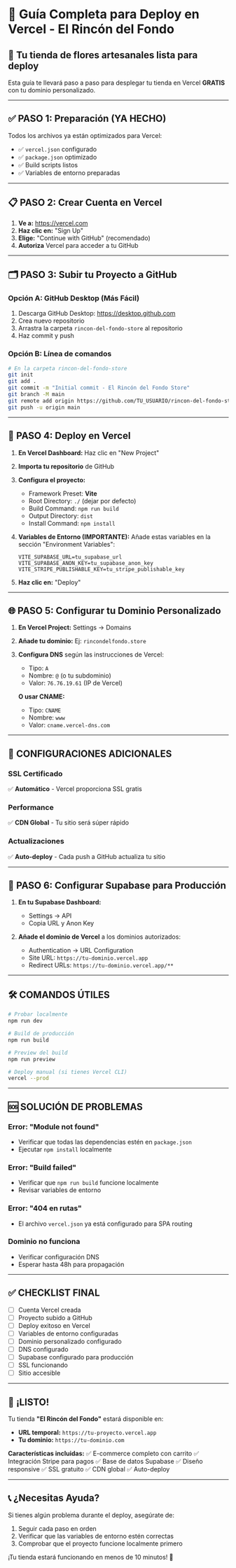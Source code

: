 # 🚀 Guía Completa para Deploy en Vercel - El Rincón del Fondo

## 🌸 Tu tienda de flores artesanales lista para deploy

Esta guía te llevará paso a paso para desplegar tu tienda en Vercel **GRATIS** con tu dominio personalizado.

---

## ✅ **PASO 1: Preparación (YA HECHO)**

Todos los archivos ya están optimizados para Vercel:
- ✅ `vercel.json` configurado
- ✅ `package.json` optimizado
- ✅ Build scripts listos
- ✅ Variables de entorno preparadas

---

## 📋 **PASO 2: Crear Cuenta en Vercel**

1. **Ve a:** https://vercel.com
2. **Haz clic en:** "Sign Up"
3. **Elige:** "Continue with GitHub" (recomendado)
4. **Autoriza** Vercel para acceder a tu GitHub

---

## 🗂️ **PASO 3: Subir tu Proyecto a GitHub**

### Opción A: GitHub Desktop (Más Fácil)
1. Descarga GitHub Desktop: https://desktop.github.com
2. Crea nuevo repositorio
3. Arrastra la carpeta `rincon-del-fondo-store` al repositorio
4. Haz commit y push

### Opción B: Línea de comandos
```bash
# En la carpeta rincon-del-fondo-store
git init
git add .
git commit -m "Initial commit - El Rincón del Fondo Store"
git branch -M main
git remote add origin https://github.com/TU_USUARIO/rincon-del-fondo-store.git
git push -u origin main
```

---

## 🚀 **PASO 4: Deploy en Vercel**

1. **En Vercel Dashboard:** Haz clic en "New Project"
2. **Importa tu repositorio** de GitHub
3. **Configura el proyecto:**
   - Framework Preset: **Vite**
   - Root Directory: `./` (dejar por defecto)
   - Build Command: `npm run build`
   - Output Directory: `dist`
   - Install Command: `npm install`

4. **Variables de Entorno (IMPORTANTE):**
   Añade estas variables en la sección "Environment Variables":
   ```
   VITE_SUPABASE_URL=tu_supabase_url
   VITE_SUPABASE_ANON_KEY=tu_supabase_anon_key
   VITE_STRIPE_PUBLISHABLE_KEY=tu_stripe_publishable_key
   ```

5. **Haz clic en:** "Deploy"

---

## 🌐 **PASO 5: Configurar tu Dominio Personalizado**

1. **En Vercel Project:** Settings → Domains
2. **Añade tu dominio:** Ej: `rincondelfondo.store`
3. **Configura DNS** según las instrucciones de Vercel:
   - Tipo: `A`
   - Nombre: `@` (o tu subdominio)
   - Valor: `76.76.19.61` (IP de Vercel)
   
   **O usar CNAME:**
   - Tipo: `CNAME`
   - Nombre: `www`
   - Valor: `cname.vercel-dns.com`

---

## 🔧 **CONFIGURACIONES ADICIONALES**

### SSL Certificado
✅ **Automático** - Vercel proporciona SSL gratis

### Performance
✅ **CDN Global** - Tu sitio será súper rápido

### Actualizaciones
✅ **Auto-deploy** - Cada push a GitHub actualiza tu sitio

---

## 🎯 **PASO 6: Configurar Supabase para Producción**

1. **En tu Supabase Dashboard:**
   - Settings → API
   - Copia URL y Anon Key

2. **Añade el dominio de Vercel** a los dominios autorizados:
   - Authentication → URL Configuration
   - Site URL: `https://tu-dominio.vercel.app`
   - Redirect URLs: `https://tu-dominio.vercel.app/**`

---

## 🛠️ **COMANDOS ÚTILES**

```bash
# Probar localmente
npm run dev

# Build de producción
npm run build

# Preview del build
npm run preview

# Deploy manual (si tienes Vercel CLI)
vercel --prod
```

---

## 🆘 **SOLUCIÓN DE PROBLEMAS**

### Error: "Module not found"
- Verificar que todas las dependencias estén en `package.json`
- Ejecutar `npm install` localmente

### Error: "Build failed"
- Verificar que `npm run build` funcione localmente
- Revisar variables de entorno

### Error: "404 en rutas"
- El archivo `vercel.json` ya está configurado para SPA routing

### Dominio no funciona
- Verificar configuración DNS
- Esperar hasta 48h para propagación

---

## ✅ **CHECKLIST FINAL**

- [ ] Cuenta Vercel creada
- [ ] Proyecto subido a GitHub
- [ ] Deploy exitoso en Vercel
- [ ] Variables de entorno configuradas
- [ ] Dominio personalizado configurado
- [ ] DNS configurado
- [ ] Supabase configurado para producción
- [ ] SSL funcionando
- [ ] Sitio accesible

---

## 🎉 **¡LISTO!**

Tu tienda **"El Rincón del Fondo"** estará disponible en:
- **URL temporal:** `https://tu-proyecto.vercel.app`
- **Tu dominio:** `https://tu-dominio.com`

**Características incluidas:**
✅ E-commerce completo con carrito
✅ Integración Stripe para pagos
✅ Base de datos Supabase
✅ Diseño responsive
✅ SSL gratuito
✅ CDN global
✅ Auto-deploy

---

## 📞 **¿Necesitas Ayuda?**

Si tienes algún problema durante el deploy, asegúrate de:
1. Seguir cada paso en orden
2. Verificar que las variables de entorno estén correctas
3. Comprobar que el proyecto funcione localmente primero

¡Tu tienda estará funcionando en menos de 10 minutos! 🚀